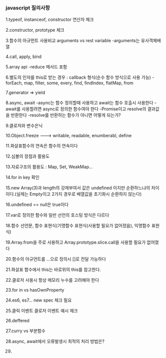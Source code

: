 ### javascript 질의사항 ###

 1.typeof, instanceof, constructor 연산자 체크

 2.constructor, prototype 체크

 3.함수의 아규먼트 사용비교 arguments vs rest variable
  -arguments는 유사객체배열

 4.call, apply, bind

 5.array api
  -reduce 메서드 포함

 6.별도의 인자를 this로 받는 경우 : callback 형식(순수 함수 방식으로 사용 가능)
  -forEach, map, filter, some, every, find, findIndex, flatMap, from

7.generator => yield

8.async, await
 -async는 함수 정의할때 사용하고 await는 함수 호출시 사용한다
 -await를 사용할려면 async로 정의한 함수여야 한다
 -Promise이고 resolve의 결과값을 반환한다
 -resolve를 반환하는 함수가 아니면 어떻게 되는가?

9.클로저와 변수은닉

10.Object.freeze ---> writable, readable, enumberabl, define

11.화살표함수의 연속은 함수의 연속이다

12.심볼의 장점과 활용도

13.자료구조의 활용도 : Map, Set, WeakMap...

14.for in key 확인

15.new Array(3)과 length의 강제부여서 값은 undefined 이지만 순환하느냐의 차이이다.(실제는 Empty이고 2가지 경우로 배열값을 초기화시 순환하지 않는다)

16.undefined == null은 true이다

17.var로 정의한 함수와 일반 선언의 호스팅 방식은 다르다

18.함수 선언문, 함수 표현식(기명함수 표현식(사용할 필요가 없어졌음), 익명함수 표현식)

19.Array.from을 주로 사용하고 Array.prototype.slice.call을 사용할 필요가 없어졌다

20.함수의 아규먼트를 ...으로 정의시 []로 전달 가능하다

21.화살표 함수에서 this는 바로위의 this를 참고한다.

22.클로저 사용시 항상 메모리 누수를 고려해야 한다

23.for in vs hasOwnProperty

24.es6, es7... new spec 체크 필요

25.클릭 이벤트 클로저 이벤트 예시 체크

26.deffered

27.curry vs 부분함수

28.async, await에서 오류발생시 최적의 처리 방법은?

29.














